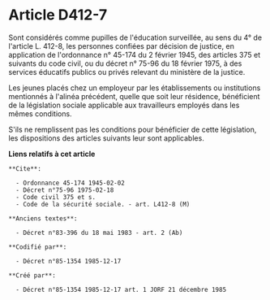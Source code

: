 # Article D412-7

Sont considérés comme pupilles de l'éducation surveillée, au sens du 4° de l'article L. 412-8, les personnes confiées par
décision de justice, en application de l'ordonnance n° 45-174 du 2 février 1945, des articles 375 et suivants du code civil,
ou du décret n° 75-96 du 18 février 1975, à des services éducatifs publics ou privés relevant du ministère de la justice. 

Les jeunes placés chez un employeur par les établissements ou institutions mentionnés à l'alinéa précédent, quelle que soit
leur résidence, bénéficient de la législation sociale applicable aux travailleurs employés dans les mêmes conditions. 

S'ils ne remplissent pas les conditions pour bénéficier de cette législation, les dispositions des articles suivants leur
sont applicables.

**Liens relatifs à cet article**

	**Cite**:

	  - Ordonnance 45-174 1945-02-02
	  - Décret n°75-96 1975-02-18
	  - Code civil 375 et s.
	  - Code de la sécurité sociale. - art. L412-8 (M)

	**Anciens textes**:

	  - Décret n°83-396 du 18 mai 1983 - art. 2 (Ab)

	**Codifié par**:

	  - Décret n°85-1354 1985-12-17

	**Créé par**:

	  - Décret n°85-1354 1985-12-17 art. 1 JORF 21 décembre 1985
